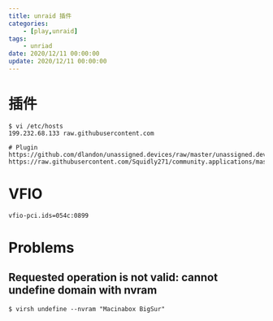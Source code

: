 ```yaml
---
title: unraid 插件
categories: 
	- [play,unraid]
tags:
	- unriad
date: 2020/12/11 00:00:00
update: 2020/12/11 00:00:00
---
```


# 插件

```shell
$ vi /etc/hosts
199.232.68.133 raw.githubusercontent.com

# Plugin
https://github.com/dlandon/unassigned.devices/raw/master/unassigned.devices.plg
https://raw.githubusercontent.com/Squidly271/community.applications/master/plugins/community.applications.plg
```

# VFIO

```shell
vfio-pci.ids=054c:0899
```

# Problems

## Requested operation is not valid: cannot undefine domain with nvram

```shell
$ virsh undefine --nvram "Macinabox BigSur"
```

